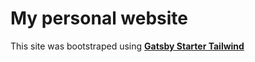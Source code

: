 # My personal website
This site was bootstraped using [**Gatsby Starter Tailwind**](https://github.com/taylorbryant/gatsby-starter-tailwind)